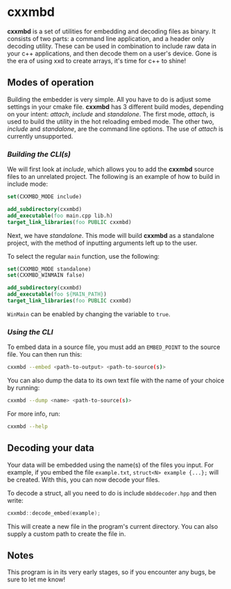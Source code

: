 # cxxmbd

**cxxmbd** is a set of utilities for embedding and decoding files as binary. 
It consists of two parts: a command line application, and a header only decoding utility. 
These can be used in combination to include raw data in your c++ applications, and then decode them on a user's device. 
Gone is the era of using xxd to create arrays, it's time for c++ to shine!

## Modes of operation

Building the embedder is very simple. All you have to do is adjust some settings in your cmake file.
**cxxmbd** has 3 different build modes, depending on your intent: *attach*, *include* and *standalone*.
The first mode, *attach*, is used to build the utility in the hot reloading embed mode.
The other two, *include* and *standalone*, are the command line options. 
The use of *attach* is currently unsupported.

### *Building the CLI(s)*

We will first look at *include*, which allows you to add the **cxxmbd** source files 
to an unrelated project. The following is an example of how to build in include mode:
```cmake
set(CXXMBD_MODE include)

add_subdirectory(cxxmbd)
add_executable(foo main.cpp lib.h)
target_link_libraries(foo PUBLIC cxxmbd)
```

Next, we have *standalone*. This mode will build **cxxmbd** as a standalone project, with the method of inputting
arguments left up to the user.

To select the regular ``main`` function, use the following:
```cmake
set(CXXMBD_MODE standalone)
set(CXXMBD_WINMAIN false)

add_subdirectory(cxxmbd)
add_executable(foo ${MAIN_PATH})
target_link_libraries(foo PUBLIC cxxmbd)
```
``WinMain`` can be enabled by changing the variable to ``true``.

### *Using the CLI*

To embed data in a source file, you must add an ``EMBED_POINT`` to the source file. You can then run this:
```bash
cxxmbd --embed <path-to-output> <path-to-source(s)>
```
You can also dump the data to its own text file with the name of your choice by running:
```bash
cxxmbd --dump <name> <path-to-source(s)>
```
For more info, run:
```bash
cxxmbd --help
```

## Decoding your data

Your data will be embedded using the name(s) of the files you input. For example, if you embed the file ``example.txt``, 
``struct<N> example {...};`` will be created. With this, you can now decode your files.

To decode a struct, all you need to do is include ``mbddecoder.hpp`` and then write:
```cpp
cxxmbd::decode_embed(example);
```
This will create a new file in the program's current directory. You can also supply a custom path to create the file in.

## Notes

This program is in its very early stages, so if you encounter any bugs, be sure to let me know!
